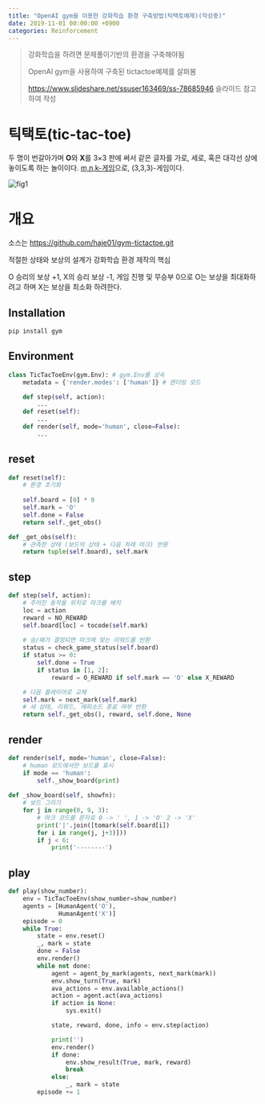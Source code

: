 ```yaml
---
title: "OpenAI gym을 이용한 강화학습 환경 구축방법(틱택토예제)(작성중)"
date: 2019-11-01 00:00:00 +0900
categories: Reinforcement
---
```


> 강화학습을 하려면 문제풀이기반의 환경을 구축해야됨
>
> OpenAI gym을 사용하여 구축된 tictactoe예제를 살펴봄
>
> <https://www.slideshare.net/ssuser163469/ss-78685946> 슬라이드 참고하여 작성

# **틱택토**(tic-tac-toe)

두 명이 번갈아가며 **O**와 **X**를 3×3 판에 써서 같은 글자를 가로, 세로, 혹은 대각선 상에 놓이도록 하는 놀이이다. [m,n,k-게임](https://ko.wikipedia.org/wiki/M,n,k-%EA%B2%8C%EC%9E%84)으로, (3,3,3)-게임이다. 

![fig1](https://bjo9280.github.io/assets/images/2019-11-01/fig1.png)

# 개요

소스는 <https://github.com/haje01/gym-tictactoe.git> 

적절한 상태와 보상의 설계가 강화학습 환경 제작의 핵심

O 승리의 보상 +1, X의 승리 보상 -1, 게임 진행 및 무승부 0으로 O는 보상을 최대화하려고 하며 X는 보상을 최소화 하려한다.



## Installation

```bash
pip install gym
```

## Environment

```python
class TicTacToeEnv(gym.Env): # gym.Env를 상속
    metadata = {'render.modes': ['human']} # 렌더링 모드

    def step(self, action):
        ...
    def reset(self):
        ...
    def render(self, mode='human', close=False):
        ...
```

## reset

```python
def reset(self):
    # 환경 초기화
    
    self.board = [0] * 9
    self.mark = 'O'
    self.done = False
    return self._get_obs()

def _get_obs(self):
    # 관측한 상태 (보드의 상태 + 다음 차례 마크) 반환
    return tuple(self.board), self.mark
```

## step

```python
def step(self, action):
    # 주어진 동작을 위치로 마크를 배치
    loc = action
    reward = NO_REWARD
    self.board[loc] = tocode(self.mark)
    
    # 승/패가 결정되면 마크에 맞는 리워드를 반환
    status = check_game_status(self.board)
    if status >= 0:
        self.done = True
        if status in [1, 2]:
            reward = O_REWARD if self.mark == 'O' else X_REWARD

    # 다음 플레이어로 교체
    self.mark = next_mark(self.mark)
    # 새 상태, 리워드, 에피소드 종료 여부 반환
    return self._get_obs(), reward, self.done, None
```

## render

```python
def render(self, mode='human', close=False):
    # human 모드에서만 보드를 표시
    if mode == 'human':
        self._show_board(print)  
        
def _show_board(self, showfn):
    # 보드 그리기
    for j in range(0, 9, 3):
        # 마크 코드를 문자로 0 -> ' ', 1 -> 'O' 2 -> 'X'
        print('|'.join([tomark(self.board[i])
        for i in range(j, j+3)]))
        if j < 6:
            print('--------')
```



## play

```python
def play(show_number):
    env = TicTacToeEnv(show_number=show_number)
    agents = [HumanAgent('O'),
              HumanAgent('X')]
    episode = 0
    while True:
        state = env.reset()
        _, mark = state
        done = False
        env.render()
        while not done:
            agent = agent_by_mark(agents, next_mark(mark))
            env.show_turn(True, mark)
            ava_actions = env.available_actions()
            action = agent.act(ava_actions)
            if action is None:
                sys.exit()

            state, reward, done, info = env.step(action)

            print('')
            env.render()
            if done:
                env.show_result(True, mark, reward)
                break
            else:
                _, mark = state
        episode += 1
```

